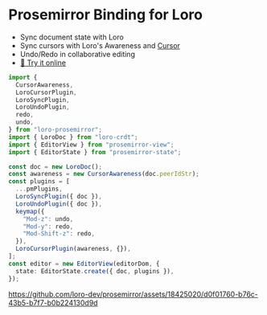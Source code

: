 # Prosemirror Binding for Loro

- Sync document state with Loro
- Sync cursors with Loro's Awareness and
  [Cursor](https://loro.dev/docs/tutorial/cursor)
- Undo/Redo in collaborative editing
- [🎨 Try it online](https://6661e86e215da40180d90507-ansgznbrmy.chromatic.com)

```ts
import {
  CursorAwareness,
  LoroCursorPlugin,
  LoroSyncPlugin,
  LoroUndoPlugin,
  redo,
  undo,
} from "loro-prosemirror";
import { LoroDoc } from "loro-crdt";
import { EditorView } from "prosemirror-view";
import { EditorState } from "prosemirror-state";

const doc = new LoroDoc();
const awareness = new CursorAwareness(doc.peerIdStr);
const plugins = [
  ...pmPlugins,
  LoroSyncPlugin({ doc }),
  LoroUndoPlugin({ doc }),
  keymap({
    "Mod-z": undo,
    "Mod-y": redo,
    "Mod-Shift-z": redo,
  }),
  LoroCursorPlugin(awareness, {}),
];
const editor = new EditorView(editorDom, {
  state: EditorState.create({ doc, plugins }),
});
```

https://github.com/loro-dev/prosemirror/assets/18425020/d0f01760-b76c-43b5-b7f7-b0b224130d9d
